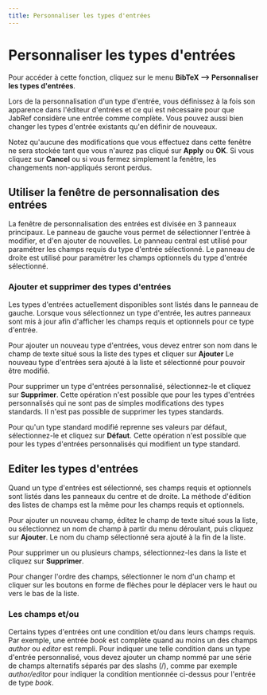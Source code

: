```yaml
---
title: Personnaliser les types d'entrées
---
```


# Personnaliser les types d'entrées

Pour accéder à cette fonction, cliquez sur le menu **BibTeX --&gt; Personnaliser les types d'entrées**.

Lors de la personnalisation d'un type d'entrée, vous définissez à la fois son apparence dans l'éditeur d'entrées et ce qui est nécessaire pour que JabRef considère une entrée comme complète. Vous pouvez aussi bien changer les types d'entrée existants qu'en définir de nouveaux.

Notez qu'aucune des modifications que vous effectuez dans cette fenêtre ne sera stockée tant que vous n'aurez pas cliqué sur **Apply** ou **OK**. Si vous cliquez sur **Cancel** ou si vous fermez simplement la fenêtre, les changements non-appliqués seront perdus.

## Utiliser la fenêtre de personnalisation des entrées

La fenêtre de personnalisation des entrées est divisée en 3 panneaux principaux. Le panneau de gauche vous permet de sélectionner l'entrée à modifier, et d'en ajouter de nouvelles. Le panneau central est utilisé pour paramétrer les champs requis du type d'entrée sélectionné. Le panneau de droite est utilisé pour paramétrer les champs optionnels du type d'entrée sélectionné.

### Ajouter et supprimer des types d'entrées

Les types d'entrées actuellement disponibles sont listés dans le panneau de gauche. Lorsque vous sélectionnez un type d'entrée, les autres panneaux sont mis à jour afin d'afficher les champs requis et optionnels pour ce type d'entrée.

Pour ajouter un nouveau type d'entrées, vous devez entrer son nom dans le champ de texte situé sous la liste des types et cliquer sur **Ajouter** Le nouveau type d'entrées sera ajouté à la liste et sélectionné pour pouvoir être modifié.

Pour supprimer un type d'entrées personnalisé, sélectionnez-le et cliquez sur **Supprimer**. Cette opération n'est possible que pour les types d'entrées personnalisés qui ne sont pas de simples modifications des types standards. Il n'est pas possible de supprimer les types standards.

Pour qu'un type standard modifié reprenne ses valeurs par défaut, sélectionnez-le et cliquez sur **Défaut**. Cette opération n'est possible que pour les types d'entrées personnalisés qui modifient un type standard.

## Editer les types d'entrées

Quand un type d'entrées est sélectionné, ses champs requis et optionnels sont listés dans les panneaux du centre et de droite. La méthode d'édition des listes de champs est la même pour les champs requis et optionnels.

Pour ajouter un nouveau champ, éditez le champ de texte situé sous la liste, ou sélectionnez un nom de champ à partir du menu déroulant, puis cliquez sur **Ajouter**. Le nom du champ sélectionné sera ajouté à la fin de la liste.

Pour supprimer un ou plusieurs champs, sélectionnez-les dans la liste et cliquez sur **Supprimer**.

Pour changer l'ordre des champs, sélectionner le nom d'un champ et cliquer sur les boutons en forme de flèches pour le déplacer vers le haut ou vers le bas de la liste.

### Les champs et/ou

Certains types d'entrées ont une condition et/ou dans leurs champs requis. Par exemple, une entrée *book* est complète quand au moins un des champs *author* ou *editor* est rempli. Pour indiquer une telle condition dans un type d'entrée personnalisé, vous devez ajouter un champ nommé par une série de champs alternatifs séparés par des slashs (/), comme par exemple *author/editor* pour indiquer la condition mentionnée ci-dessus pour l'entrée de type *book*.
